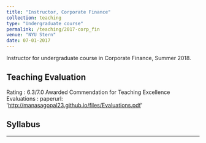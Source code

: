 ```yaml
---
title: "Instructor, Corporate Finance"
collection: teaching
type: "Undergraduate course"
permalink: /teaching/2017-corp_fin
venue: "NYU Stern"
date: 07-01-2017
---
```


Instructor for undergraduate course in Corporate Finance, Summer 2018. 

Teaching Evaluation
-------------------

Rating : 6.3/7.0
Awarded Commendation for Teaching Excellence 
Evaluations :  paperurl: 'http://manasagopal23.github.io/files/Evaluations.pdf'


Syllabus 
------------------
------------------
